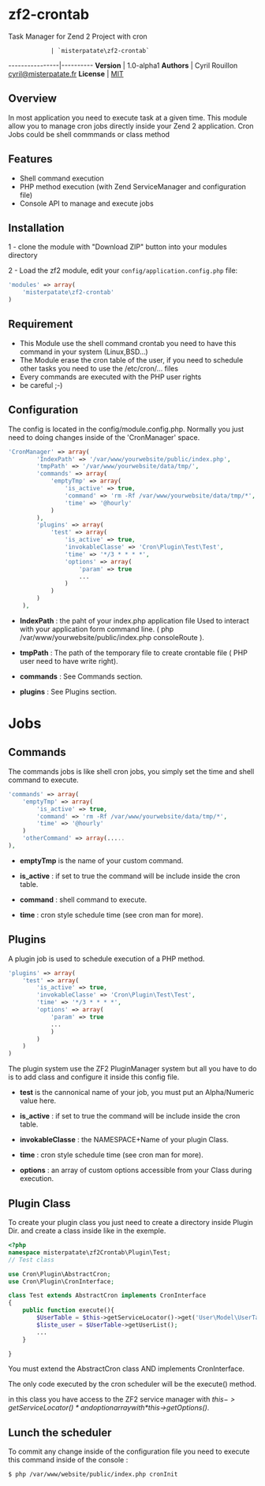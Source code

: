 zf2-crontab
===========

Task Manager for Zend 2 Project with cron

                | `misterpatate\zf2-crontab`
----------------|----------
**Version**     | 1.0-alpha1
**Authors**     | Cyril Rouillon <cyril@misterpatate.fr>
**License**     | [MIT](http://opensource.org/licenses/MIT)


## Overview

In most application you need to execute task at a given time. This module allow you to manage cron jobs 
directly inside your Zend 2 application.
Cron Jobs could be shell commmands or class method 

## Features

- Shell command execution
- PHP method execution (with Zend ServiceManager and configuration file)
- Console API to manage and execute jobs

## Installation

1 - clone the module with "Download ZIP" button into your modules directory

2 - Load the zf2 module, edit your `config/application.config.php` file:

```php
'modules' => array(
	'misterpatate\zf2-crontab'
)
```

## Requirement
- This Module use the shell command crontab you need to have this command in your system (Linux,BSD...)
- The Module erase the cron table of the user, if you need to schedule other tasks you need to use the /etc/cron/... files
- Every commands are executed with the PHP user rights
- be careful ;-)

## Configuration

The config is located in the config/module.config.php.
Normally you just need to doing changes inside of the 'CronManager' space.

```php
'CronManager' => array(
        'IndexPath' => '/var/www/yourwebsite/public/index.php',
        'tmpPath' => '/var/www/yourwebsite/data/tmp/',
        'commands' => array(
            'emptyTmp' => array(
                'is_active' => true,
                'command' => 'rm -Rf /var/www/yourwebsite/data/tmp/*',
                'time' => '@hourly'
            )
        ),
        'plugins' => array(
            'test' => array(
                'is_active' => true,
                'invokableClasse' => 'Cron\Plugin\Test\Test',
                'time' => '*/3 * * * *',
                'options' => array(
                    'param' => true
                    ...
                )
            )
        )
    ),
```

- **IndexPath** : the paht of your index.php application file
    Used to interact with your application form command line. ( php /var/www/yourwebsite/public/index.php consoleRoute ).

- **tmpPath** : The path of the temporary file to create crontable file ( PHP user need to have write right).

- **commands** : See Commands section.

- **plugins** : See Plugins section.

# Jobs

## Commands
The commands jobs is like shell cron jobs, you simply set the time and shell command to execute.

```php
'commands' => array(
    'emptyTmp' => array(
        'is_active' => true,
        'command' => 'rm -Rf /var/www/yourwebsite/data/tmp/*',
        'time' => '@hourly'
    )
    'otherCommand' => array(.....
),
```

- **emptyTmp** is the name of your custom command.

- **is_active** : if set to true the command will be include inside the cron table.
- **command** : shell command to execute.
- **time** : cron style schedule time (see cron man for more).

## Plugins
A plugin job is used to schedule execution of a PHP method.

```php
'plugins' => array(
    'test' => array(
        'is_active' => true,
        'invokableClasse' => 'Cron\Plugin\Test\Test',
        'time' => '*/3 * * * *',
        'options' => array(
            'param' => true
            ...
            )
        )
    )
)
```
The plugin system use the ZF2 PluginManager system but all you have to do is to add class and configure it inside this config file.

- **test** is the cannonical name of your job, you must put an Alpha/Numeric value here.

- **is_active** : if set to true the command will be include inside the cron table.
- **invokableClasse** : the NAMESPACE+Name of your plugin Class.
- **time** : cron style schedule time (see cron man for more).
- **options** : an array of custom options accessible from your Class during execution.

## Plugin Class

To create your plugin class you just need to create a directory inside Plugin Dir. and create a class inside like in the exemple.

```php
<?php
namespace misterpatate\zf2Crontab\Plugin\Test;
// Test class

use Cron\Plugin\AbstractCron;
use Cron\Plugin\CronInterface;

class Test extends AbstractCron implements CronInterface
{
    public function execute(){
        $UserTable = $this->getServiceLocator()->get('User\Model\UserTable');
        $liste_user = $UserTable->getUserList();
        ...
    }

}
```

You must extend the AbstractCron class AND implements CronInterface.

The only code executed by the cron scheduler will be the execute() method.

in this class you have access to the ZF2 service manager with *$this->getServiceLocator()* and option array with *$this->getOptions()*.

## Lunch the scheduler

To commit any change inside of the configuration file you need to execute this command inside of the console :

```shell
$ php /var/www/website/public/index.php cronInit
```

